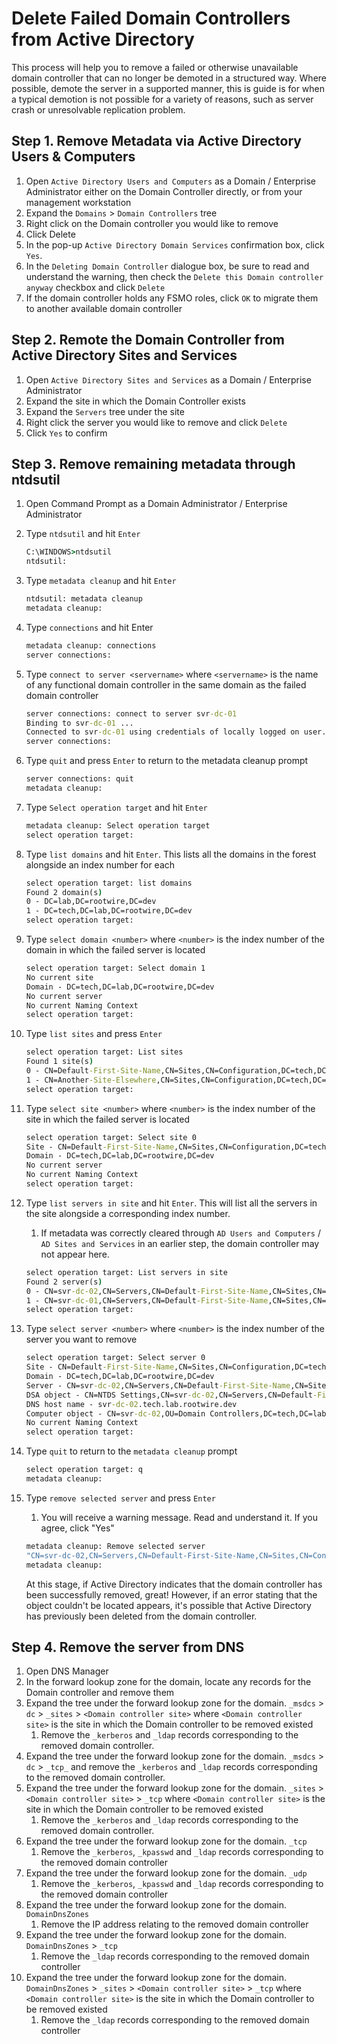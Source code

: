 # Delete Failed Domain Controllers from Active Directory

This process will help you to remove a failed or otherwise unavailable domain controller that can no longer be demoted in a structured way.
Where possible, demote the server in a supported manner, this is guide is for when a typical demotion is not possible for a variety of reasons, such as server crash or unresolvable replication problem.

## Step 1. Remove Metadata via Active Directory Users & Computers

1. Open `Active Directory Users and Computers` as a Domain / Enterprise Administrator either on the Domain Controller directly, or from your management workstation
2. Expand the `Domains` > `Domain Controllers` tree
3. Right click on the Domain controller you would like to remove
4. Click Delete
5. In the pop-up `Active Directory Domain Services` confirmation box, click `Yes`.
6. In the `Deleting Domain Controller` dialogue box, be sure to read and understand the warning, then check the `Delete this Domain controller anyway` checkbox and click `Delete`
7. If the domain controller holds any FSMO roles, click `OK` to migrate them to another available domain controller

## Step 2. Remote the Domain Controller from Active Directory Sites and Services

1. Open `Active Directory Sites and Services` as a Domain / Enterprise Administrator
2. Expand the site in which the Domain Controller exists
3. Expand the `Servers` tree under the site
4. Right click the server you would like to remove and click `Delete`
5. Click `Yes` to confirm

## Step 3. Remove remaining metadata through ntdsutil

1. Open Command Prompt as a Domain Administrator / Enterprise Administrator
2. Type `ntdsutil` and hit `Enter`

   ```cmd
   ​C:\WINDOWS>ntdsutil
   ntdsutil:
   ```

3. Type `metadata cleanup` and hit `Enter`

   ```cmd
   ​ntdsutil: metadata cleanup
   metadata cleanup:
   ```

4. Type `connections` and hit Enter

   ```cmd
   ​metadata cleanup: connections
   server connections:
   ```

5. Type `connect to server <servername>` where `<servername>` is the name of any functional domain controller in the same domain as the failed domain controller

   ```cmd
   ​server connections: connect to server svr-dc-01
   Binding to svr-dc-01 ...
   Connected to svr-dc-01 using credentials of locally logged on user.
   server connections:
   ```

6. Type `quit` and press `Enter` to return to the metadata cleanup prompt

   ```cmd
   ​server connections: quit
   metadata cleanup:
   ```

7. Type `Select operation target` and hit `Enter`

   ```cmd
   ​metadata cleanup: Select operation target
   select operation target:
   ```

8. Type `list domains` and hit `Enter`. This lists all the domains in the forest alongside an index number for each

   ```cmd
   ​select operation target: list domains
   Found 2 domain(s)
   0 - DC=lab,DC=rootwire,DC=dev
   1 - DC=tech,DC=lab,DC=rootwire,DC=dev
   select operation target:
   ```

9. Type `select domain <number>` where `<number>` is the index number of the domain in which the failed server is located

   ```cmd
   ​select operation target: Select domain 1
   No current site
   Domain - DC=tech,DC=lab,DC=rootwire,DC=dev
   No current server
   No current Naming Context
   select operation target:
   ```

10. Type `list sites` and press `Enter`

    ```cmd
    ​select operation target: List sites
    Found 1 site(s)
    0 - CN=Default-First-Site-Name,CN=Sites,CN=Configuration,DC=tech,DC=lab,DC=rootwire,DC=dev
    1 - CN=Another-Site-Elsewhere,CN=Sites,CN=Configuration,DC=tech,DC=lab,DC=rootwire,DC=dev
    select operation target:
    ```

11. Type `select site <number>` where `<number>` is the index number of the site in which the failed server is located

    ```cmd
    ​select operation target: Select site 0
    Site - CN=Default-First-Site-Name,CN=Sites,CN=Configuration,DC=tech,DC=lab,DC=rootwire,DC=dev
    Domain - DC=tech,DC=lab,DC=rootwire,DC=dev
    No current server
    No current Naming Context
    select operation target:
    ```

12. Type `list servers in site` and hit `Enter`. This will list all the servers in the site alongside a corresponding index number.

    1. If metadata was correctly cleared through `AD Users and Computers` / `AD Sites and Services` in an earlier step, the domain controller may not appear here.

    ```cmd
    ​select operation target: List servers in site
    Found 2 server(s)
    0 - CN=svr-dc-02,CN=Servers,CN=Default-First-Site-Name,CN=Sites,CN=Configuration,DC=tech,DC=lab,DC=rootwire,DC=dev
    1 - CN=svr-dc-01,CN=Servers,CN=Default-First-Site-Name,CN=Sites,CN=Configuration,DC=tech,DC=lab,DC=rootwire,DC=dev
    select operation target:
    ```

13. Type `select server <number>` where `<number>` is the index number of the server you want to remove

    ```cmd
    ​select operation target: Select server 0
    Site - CN=Default-First-Site-Name,CN=Sites,CN=Configuration,DC=tech,DC=lab,DC=rootwire,DC=dev
    Domain - DC=tech,DC=lab,DC=rootwire,DC=dev
    Server - CN=svr-dc-02,CN=Servers,CN=Default-First-Site-Name,CN=Sites,CN=Configuration,DC=tech,DC=lab,DC=rootwire,DC=dev
    DSA object - CN=NTDS Settings,CN=svr-dc-02,CN=Servers,CN=Default-First-Site-Name,CN=Sites,CN=Configuration,DC=tech,DC=lab,DC=rootwire,DC=dev
    DNS host name - svr-dc-02.tech.lab.rootwire.dev
    Computer object - CN=svr-dc-02,OU=Domain Controllers,DC=tech,DC=lab,DC=rootwire,DC=dev
    No current Naming Context
    select operation target:
    ```

14. Type `quit` to return to the `metadata cleanup` prompt

    ```cmd
    ​select operation target: q
    metadata cleanup:
    ```

15. Type `remove selected server` and press `Enter`

    1. You will receive a warning message. Read and understand it. If you agree, click "Yes"

    ```cmd
    ​metadata cleanup: Remove selected server
    "CN=svr-dc-02,CN=Servers,CN=Default-First-Site-Name,CN=Sites,CN=Configuration,DC=tech,DC=lab,DC=rootwire,DC=dev" removed from server "svr-dc-01"
    metadata cleanup:
    ```

    At this stage, if Active Directory indicates that the domain controller has been successfully removed, great! However, if an error stating that the object couldn't be located appears, it's possible that Active Directory has previously been deleted from the domain controller.

## Step 4. Remove the server from DNS

1. Open DNS Manager
2. In the forward lookup zone for the domain, locate any records for the Domain controller and remove them
3. Expand the tree under the forward lookup zone for the domain. `_msdcs` > `dc` > `_sites` > `<Domain controller site>` where `<Domain controller site>` is the site in which the Domain controller to be removed existed
   1. Remove the `_kerberos` and `_ldap` records corresponding to the removed domain controller.
4. Expand the tree under the forward lookup zone for the domain. `_msdcs` > `dc` > `_tcp_` and remove the `_kerberos` and `_ldap` records corresponding to the removed domain controller.
5. Expand the tree under the forward lookup zone for the domain. `_sites` > `<Domain controller site>` > `_tcp` where `<Domain controller site>` is the site in which the Domain controller to be removed existed
   1. Remove the `_kerberos` and `_ldap` records corresponding to the removed domain controller.
6. Expand the tree under the forward lookup zone for the domain. `_tcp`
   1. Remove the `_kerberos`, `_kpasswd` and `_ldap` records corresponding to the removed domain controller
7. Expand the tree under the forward lookup zone for the domain. `_udp`
   1. Remove the `_kerberos`, `_kpasswd` and `_ldap` records corresponding to the removed domain controller
8. Expand the tree under the forward lookup zone for the domain. `DomainDnsZones`
   1. Remove the IP address relating to the removed domain controller
9. Expand the tree under the forward lookup zone for the domain. `DomainDnsZones` > `_tcp`
   1. Remove the `_ldap` records corresponding to the removed domain controller
10. Expand the tree under the forward lookup zone for the domain. `DomainDnsZones` > `_sites` > `<Domain controller site>` > `_tcp` where `<Domain controller site>` is the site in which the Domain controller to be removed existed
    1. Remove the `_ldap` records corresponding to the removed domain controller
